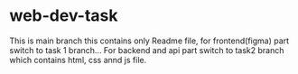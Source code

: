 # web-dev-task
This is main branch this contains only Readme file, for frontend(figma) part switch to task 1 branch...
For backend and api part switch to task2 branch which contains html, css annd js file.
